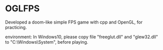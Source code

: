# OGLFPS
Developed a doom-like simple FPS game with cpp and OpenGL, for practicing.

environment:
In Windows10, please copy file "freeglut.dll" and "glew32.dll" to "C:\Windows\System", before playing.
